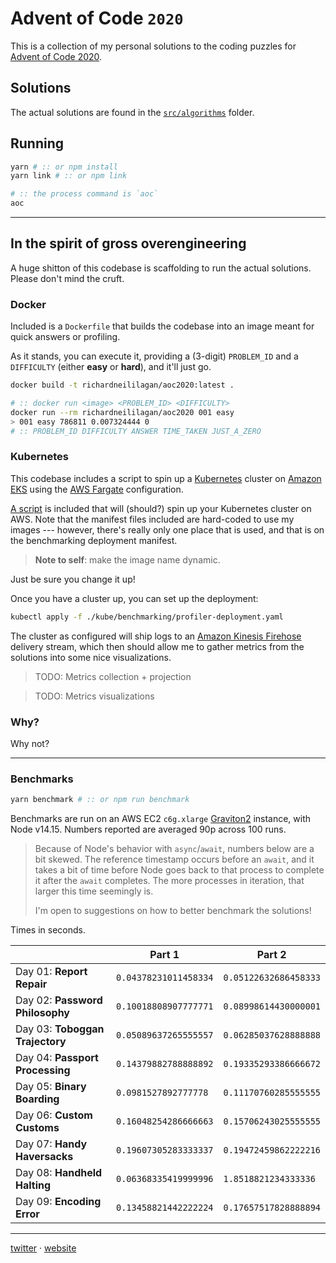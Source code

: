 # Advent of Code `2020`

This is a collection of my personal solutions to the coding puzzles
for [Advent of Code 2020][aoc2020].

## Solutions

The actual solutions are found in the [`src/algorithms`](src/algorithms) folder.

## Running

```bash
yarn # :: or npm install
yarn link # :: or npm link

# :: the process command is `aoc`
aoc
```

---

## In the spirit of gross overengineering

A huge shitton of this codebase is scaffolding to run the actual solutions.
Please don't mind the cruft.

### Docker

Included is a `Dockerfile` that builds the codebase into an image meant for quick
answers or profiling.

As it stands, you can execute it, providing a (3-digit) `PROBLEM_ID` and a `DIFFICULTY`
(either **easy** or **hard**), and it'll just go.

```bash
docker build -t richardneililagan/aoc2020:latest .

# :: docker run <image> <PROBLEM_ID> <DIFFICULTY>
docker run --rm richardneililagan/aoc2020 001 easy
> 001 easy 786811 0.007324444 0
# :: PROBLEM_ID DIFFICULTY ANSWER TIME_TAKEN JUST_A_ZERO
```

### Kubernetes

This codebase includes a script to spin up a [Kubernetes][k8s] cluster on
[Amazon EKS][eks] using the [AWS Fargate][fargate] configuration.

[A script][eksscript] is included that will (should?) spin up your Kubernetes cluster
on AWS. Note that the manifest files included are hard-coded to use my images ---
however, there's really only one place that is used, and that is on the
benchmarking deployment manifest.

> **Note to self**: make the image name dynamic.

Just be sure you change it up!

Once you have a cluster up, you can set up the deployment:

```bash
kubectl apply -f ./kube/benchmarking/profiler-deployment.yaml
```

The cluster as configured will ship logs to an [Amazon Kinesis Firehose][firehose]
delivery stream, which then should allow me to gather metrics from the solutions
into some nice visualizations.

> TODO: Metrics collection + projection

> TODO: Metrics visualizations

### Why?

Why not?

---

### Benchmarks

```bash
yarn benchmark # :: or npm run benchmark
```

Benchmarks are run on an AWS EC2 `c6g.xlarge` [Graviton2][graviton] instance, with Node v14.15.
Numbers reported are averaged 90p across 100 runs.

> Because of Node's behavior with `async`/`await`, numbers below are a bit skewed.
> The reference timestamp occurs before an `await`, and it takes a bit of time before
> Node goes back to that process to complete it after the `await` completes.
> The more processes in iteration, that larger this time seemingly is.
>
> I'm open to suggestions on how to better benchmark the solutions!

Times in seconds.

|                                 | Part 1                | Part 2                |
| ------------------------------- | --------------------- | --------------------- |
| Day 01: **Report Repair**       | `0.04378231011458334` | `0.05122632686458333` |
| Day 02: **Password Philosophy** | `0.10018808907777771` | `0.08998614430000001` |
| Day 03: **Toboggan Trajectory** | `0.05089637265555557` | `0.06285037628888888` |
| Day 04: **Passport Processing** | `0.14379882788888892` | `0.19335293386666672` |
| Day 05: **Binary Boarding**     | `0.0981527892777778`  | `0.11170760285555555` |
| Day 06: **Custom Customs**      | `0.16048254286666663` | `0.15706243025555555` |
| Day 07: **Handy Haversacks**    | `0.19607305283333337` | `0.19472459862222216` |
| Day 08: **Handheld Halting**    | `0.06368335419999996` | `1.8518821234333336`  |
| Day 09: **Encoding Error**      | `0.13458821442222224` | `0.17657517828888894` |

---

[twitter][twitter] &middot; [website][website]

[aoc2020]: https://adventofcode.com/2020
[twitter]: https://twitter.com/techlifemusic
[website]: https://richardneililagan.com
[graviton]: https://aws.amazon.com/ec2/graviton
[eksscript]: ./kube/initcluster.sh
[k8s]: https://kubernetes.io
[eks]: https://aws.amazon.com/eks
[fargate]: https://aws.amazon.com/fargate
[firehose]: https://aws.amazon.com/kinesis/data-firehose
